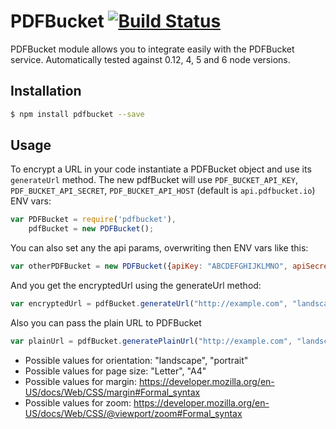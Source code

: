 # PDFBucket   [![Build Status](https://travis-ci.org/pdfbucket/pdfbucket-node.svg?branch=master)](https://travis-ci.org/pdfbucket/pdfbucket-node)

PDFBucket module allows you to integrate easily with the PDFBucket service. Automatically tested against 0.12, 4, 5 and 6 node versions.

## Installation

```sh
$ npm install pdfbucket --save
```

## Usage

To encrypt a URL in your code instantiate a PDFBucket object and use its `generateUrl` method.
The new pdfBucket will use `PDF_BUCKET_API_KEY`, `PDF_BUCKET_API_SECRET`, `PDF_BUCKET_API_HOST` (default is `api.pdfbucket.io`) ENV vars:

```javascript
var PDFBucket = require('pdfbucket'),
    pdfBucket = new PDFBucket();
```

You can also set any the api params, overwriting then ENV vars like this:

```javascript
var otherPDFBucket = new PDFBucket({apiKey: "ABCDEFGHIJKLMNO", apiSecret: "1234567890ABCDE", apiHost: "api.example.com"});
```

And you get the encryptedUrl using the generateUrl method:

```javascript
var encryptedUrl = pdfBucket.generateUrl("http://example.com", "landscape", "A4", "2px", "0.7");
```

Also you can pass the plain URL to PDFBucket

```javascript
var plainUrl = pdfBucket.generatePlainUrl("http://example.com", "landscape", "A4", "2px", "0.7");
```

* Possible values for orientation: "landscape", "portrait"
* Possible values for page size: "Letter", "A4"
* Possible values for margin: https://developer.mozilla.org/en-US/docs/Web/CSS/margin#Formal_syntax
* Possible values for zoom: https://developer.mozilla.org/en-US/docs/Web/CSS/@viewport/zoom#Formal_syntax
